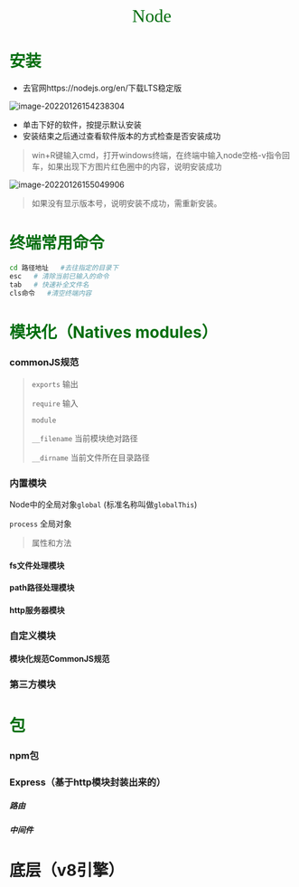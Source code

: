 <div align="center"><font face="仿宋" size="6" color="#006d0e">Node</font></div>

# <font color="#006d0e">安装</font>

- 去官网https://nodejs.org/en/下载LTS稳定版

![image-20220126154238304](C:\Users\25369\AppData\Roaming\Typora\typora-user-images\image-20220126154238304.png)

- 单击下好的软件，按提示默认安装
- 安装结束之后通过查看软件版本的方式检查是否安装成功

> win+R键输入cmd，打开windows终端，在终端中输入node空格-v指令回车，如果出现下方图片红色圈中的内容，说明安装成功

![image-20220126155049906](C:\Users\25369\AppData\Roaming\Typora\typora-user-images\image-20220126155049906.png)

> 如果没有显示版本号，说明安装不成功，需重新安装。

# <font color="#006d0e">终端常用命令</font>

```bash
cd 路径地址   #去往指定的目录下
esc   # 清除当前已输入的命令
tab   # 快速补全文件名
cls命令   #清空终端内容
```

# <font color="#006d0e">模块化（Natives modules）</font>

### commonJS规范

> `exports` 输出
>
> `require` 输入
>
> `module` 
>
> `__filename` 当前模块绝对路径
>
> `__dirname` 当前文件所在目录路径

### 内置模块

Node中的全局对象`global` (标准名称叫做`globalThis`)

`process` 全局对象

> 属性和方法
>
> 

#### fs文件处理模块

#### path路径处理模块

#### http服务器模块

### 自定义模块

#### 模块化规范CommonJS规范

### 第三方模块

# <font color="#006d0e">包</font>

### npm包

### Express（基于http模块封装出来的）

##### 路由

##### 中间件

# 底层（v8引擎）



